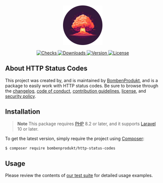 <p align="center">
    <a href="https://bombenprodukt.com" target="_blank">
        <img src="https://raw.githubusercontent.com/BombenProdukt/assets/main/logo-text.svg" width="128" alt="BombenProdukt Logo" />
    </a>
</p>

<p align="center">
    <a href="https://github.com/BombenProdukt/http-status-codes/actions">
        <img src="https://badge.sh/github/check-runs/BombenProdukt/http-status-codes" alt="Checks" />
    </a>
    <a href="https://packagist.org/packages/bombenprodukt/http-status-codes">
        <img src="https://badge.sh/packagist/downloads/BombenProdukt/http-status-codes" alt="Downloads" />
    </a>
    <a href="https://packagist.org/packages/bombenprodukt/http-status-codes">
        <img src="https://badge.sh/packagist/version/BombenProdukt/http-status-codes" alt="Version" />
    </a>
    <a href="https://packagist.org/packages/bombenprodukt/http-status-codes">
        <img src="https://badge.sh/packagist/license/BombenProdukt/http-status-codes" alt="License" />
    </a>
</p>

## About HTTP Status Codes

This project was created by, and is maintained by [BombenProdukt](https://github.com/BombenProdukt), and is a package to easily work with HTTP status codes. Be sure to browse through the [changelog](CHANGELOG.md), [code of conduct](.github/CODE_OF_CONDUCT.md), [contribution guidelines](.github/CONTRIBUTING.md), [license](LICENSE), and [security policy](.github/SECURITY.md).

## Installation

> **Note**
> This package requires [PHP](https://www.php.net/) 8.2 or later, and it supports [Laravel](https://laravel.com/) 10 or later.

To get the latest version, simply require the project using [Composer](https://getcomposer.org/):

```bash
$ composer require bombenprodukt/http-status-codes
```

## Usage

Please review the contents of [our test suite](/tests) for detailed usage examples.
